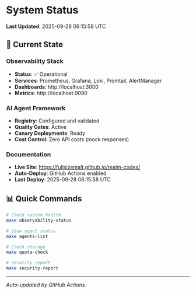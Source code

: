 # System Status

**Last Updated**: 2025-09-28 06:15:58 UTC

## 🎯 Current State

### Observability Stack
- **Status**: ✅ Operational
- **Services**: Prometheus, Grafana, Loki, Promtail, AlertManager
- **Dashboards**: http://localhost:3000
- **Metrics**: http://localhost:9090

### AI Agent Framework
- **Registry**: Configured and validated
- **Quality Gates**: Active
- **Canary Deployments**: Ready
- **Cost Control**: Zero API costs (mock responses)

### Documentation
- **Live Site**: https://fullsizemalt.github.io/realm-codex/
- **Auto-Deploy**: GitHub Actions enabled
- **Last Deploy**: 2025-09-28 06:15:58 UTC

## 📊 Quick Commands

```bash
# Check system health
make observability-status

# View agent status
make agents-list

# Check storage
make quota-check

# Security report
make security-report
```

---
*Auto-updated by GitHub Actions*

